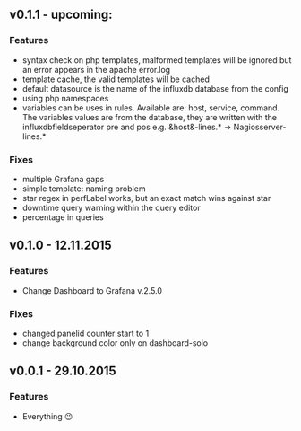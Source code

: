 ## v0.1.1 - upcoming:
### Features
- syntax check on php templates, malformed templates will be ignored but an error appears in the apache error.log
- template cache, the valid templates will be cached
- default datasource is the name of the influxdb database from the config
- using php namespaces
- variables can be uses in rules. Available are: host, service, command. The variables values are from the database, they are written with the influxdbfieldseperator pre and pos e.g. &host&-lines.\* -> Nagiosserver-lines.\*

### Fixes
- multiple Grafana gaps
- simple template: naming problem
- star regex in perfLabel works, but an exact match wins against star
- downtime query warning within the query editor
- percentage in queries

## v0.1.0 - 12.11.2015
### Features
- Change Dashboard to Grafana v.2.5.0

### Fixes
- changed panelid counter start to 1
- change background color only on dashboard-solo

## v0.0.1 - 29.10.2015
### Features
- Everything :wink:
